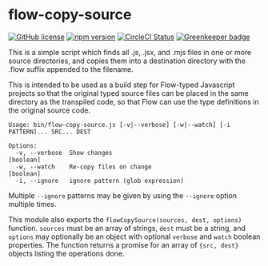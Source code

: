 # flow-copy-source

[![GitHub license](https://img.shields.io/badge/license-MIT-blue.svg)](https://github.com/AgentME/flow-copy-source/blob/master/LICENSE.txt) [![npm version](https://img.shields.io/npm/v/flow-copy-source.svg?style=flat)](https://www.npmjs.com/package/flow-copy-source) [![CircleCI Status](https://circleci.com/gh/AgentME/flow-copy-source.svg?style=shield)](https://circleci.com/gh/AgentME/flow-copy-source) [![Greenkeeper badge](https://badges.greenkeeper.io/AgentME/flow-copy-source.svg)](https://greenkeeper.io/)

This is a simple script which finds all .js, .jsx, and .mjs files in one or
more source directories, and copies them into a destination directory with the
.flow suffix appended to the filename.

This is intended to be used as a build step for Flow-typed Javascript projects
so that the original typed source files can be placed in the same directory as
the transpiled code, so that Flow can use the type definitions in the original
source code.

```
Usage: bin/flow-copy-source.js [-v|--verbose] [-w|--watch] [-i PATTERN]... SRC... DEST

Options:
  -v, --verbose  Show changes                                          [boolean]
  -w, --watch    Re-copy files on change                               [boolean]
  -i, --ignore   ignore pattern (glob expression)
```

Multiple `--ignore` patterns may be given by using the `--ignore` option
multiple times.

This module also exports the `flowCopySource(sources, dest, options)` function.
`sources` must be an array of strings, `dest` must be a string, and `options`
may optionally be an object with optional `verbose` and `watch` boolean
properties. The function returns a promise for an array of `{src, dest}`
objects listing the operations done.
